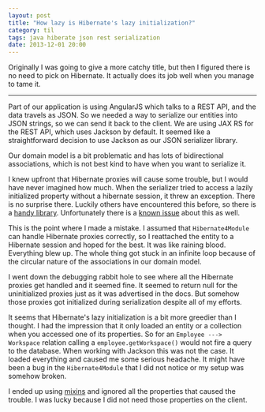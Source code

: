 ```yaml
---
layout: post
title: "How lazy is Hibernate's lazy initialization?"
category: til
tags: java hiberate json rest serialization
date: 2013-12-01 20:00
---
```


Originally I was going to give a more catchy title, but then I figured there is
no need to pick on Hibernate. It actually does its job well when you manage to
tame it.

* * *

Part of our application is using AngularJS which talks to a REST API, and the
data travels as JSON. So we needed a way to serialize our entities into JSON
strings, so we can send it back to the client. We are using JAX RS for the REST
API, which uses Jackson by default. It seemed like a straightforward decision to
use Jackson as our JSON serializer library.

Our domain model is a bit problematic and has lots of bidirectional
associations, which is not best kind to have when you want to serialize it.

I knew upfront that Hibernate proxies will cause some trouble, but I would have
never imagined how much. When the serializer tried to access a lazily
initialized property without a hibernate session, it threw an exception. There
is no surprise there. Luckily others have encountered this before, so there is a
[handy library](https://github.com/FasterXML/jackson-datatype-hibernate).
Unfortunately there is a [known issue](https://github.com/FasterXML/jackson-datatype-hibernate/issues/25)
about this as well.

This is the point where I made a mistake. I assumed that `Hibernate4Module` can
handle Hibernate proxies correctly, so I reattached the entity to a Hibernate
session and hoped for the best. It was like raining blood. Everything blew up.
The whole thing got stuck in an infinite loop because of the circular nature of
the associations in our domain model.

I went down the debugging rabbit hole to see where all the Hibernate proxies get
handled and it seemed fine. It seemed to return null for the uninitialized
proxies just as it was advertised in the docs. But somehow those proxies got
initialized during serialization despite all of my efforts.

It seems that Hibernate's lazy initialization is a bit more greedier than I
thought. I had the impression that it only loaded an entity or a collection when
you accessed one of its properties. So for an `Employee ---> Workspace` relation
calling a `employee.getWorkspace()` would not fire a query to the database. When
working with Jackson this was not the case. It loaded everything and caused me
some serious headache. It might have been a bug in the `Hibernate4Module` that I
did not notice or my setup was somehow broken.

I ended up using [mixins](http://wiki.fasterxml.com/JacksonMixInAnnotations) and
ignored all the properties that caused the trouble. I was lucky because I did
not need those properties on the client.
